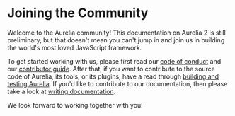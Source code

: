 # Joining the Community

Welcome to the Aurelia community! This documentation on Aurelia 2 is still preliminary, but that doesn't mean you can't jump in and join us in building the world's most loved JavaScript framework.

To get started working with us, please first read our [code of conduct](code-of-conduct.md) and our [contributor guide](contributor-guide.md). After that, if you want to contribute to the source code of Aurelia, its tools, or its plugins, have a read through [building and testing Aurelia](building-and-testing-aurelia.md). If you'd like to contribute to our documentation, then please take a look at [writing documentation](writing-documentation.md).

We look forward to working together with you!

